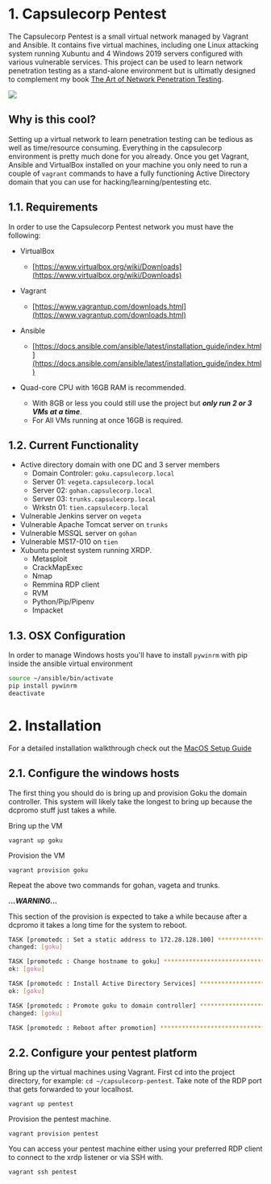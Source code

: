 # 1. Capsulecorp Pentest
The Capsulecorp Pentest is a small virtual network managed by Vagrant and Ansible. It contains five virtual machines, including one Linux attacking system running Xubuntu and 4 Windows 2019 servers configured with various vulnerable services. This project can be used to learn network penetration testing as a stand-alone environment but is ultimatly designed to complement my book [The Art of Network Penetration Testing](https://bit.ly/38N9S9e).

![](https://repository-images.githubusercontent.com/248063695/924f2700-74cd-11ea-80db-44cd5b05c203)

## Why is this cool?
Setting up a virtual network to learn penetration testing can be tedious as well as time/resource consuming. Everything in the capsulecorp environment is pretty much done for you already. Once you get Vagrant, Ansible and VirtualBox installed on your machine you only need to run a couple of `vagrant` commands to have a fully functioning Active Directory domain that you can use for hacking/learning/pentesting etc.

## 1.1. Requirements
In order to use the Capsulecorp Pentest network you must have the following:

* VirtualBox
  * [https://www.virtualbox.org/wiki/Downloads](https://www.virtualbox.org/wiki/Downloads)
* Vagrant
  * [https://www.vagrantup.com/downloads.html](https://www.vagrantup.com/downloads.html)
* Ansible
  * [https://docs.ansible.com/ansible/latest/installation_guide/index.html](https://docs.ansible.com/ansible/latest/installation_guide/index.html)
  
* Quad-core CPU with 16GB RAM is recommended.  
  * With 8GB or less you could still use the project but ***only run 2 or 3 VMs at a time***.  
  * For All VMs running at once 16GB is required.

## 1.2. Current Functionality
* Active directory domain with one DC and 3 server members
  * Domain Controler: `goku.capsulecorp.local`
  * Server 01: `vegeta.capsulecorp.local`
  * Server 02: `gohan.capsulecorp.local`
  * Server 03: `trunks.capsulecorp.local`
  * Wrkstn 01: `tien.capsulecorp.local`
* Vulnerable Jenkins server on `vegeta`
* Vulnerable Apache Tomcat server on `trunks`
* Vulnerable MSSQL server on `gohan`
* Vulnerable MS17-010 on `tien`
* Xubuntu pentest system running XRDP.
  * Metasploit
  * CrackMapExec
  * Nmap
  * Remmina RDP client
  * RVM
  * Python/Pip/Pipenv
  * Impacket

## 1.3. OSX Configuration
In order to manage Windows hosts you'll have to install `pywinrm` with pip inside the ansible virtual environment

```bash
source ~/ansible/bin/activate
pip install pywinrm
deactivate
```

# 2. Installation
For a detailed installation walkthrough check out the [MacOS Setup Guide](https://github.com/R3dy/capsulecorp-pentest/wiki/MacOS-Setup-Guide)

## 2.1. Configure the windows hosts
The first thing you should do is bring up and provision Goku the domain controller. This system will likely take the longest to bring up because the dcpromo stuff just takes a while.

Bring up the VM

	vagrant up goku

Provision the VM

	vagrant provision goku

Repeat the above two commands for gohan, vageta and trunks.

***...WARNING...***

This section of the provision is expected to take a while because after a dcpromo it takes a long time for the system to reboot.

```bash
TASK [promotedc : Set a static address to 172.28.128.100] **********************
changed: [goku]

TASK [promotedc : Change hostname to goku] *************************************
ok: [goku]

TASK [promotedc : Install Active Directory Services] ***************************
ok: [goku]

TASK [promotedc : Promote goku to domain controller] ***************************
changed: [goku]

TASK [promotedc : Reboot after promotion] **************************************
```

## 2.2. Configure your pentest platform

Bring up the virtual machines using Vagrant. First cd into the project directory, for example: `cd ~/capsulecorp-pentest`.  Take note of the RDP port that gets forwarded to your localhost.

    vagrant up pentest

Provision the pentest machine.

    vagrant provision pentest

You can access your pentest machine either using your preferred RDP client to connect to the xrdp listener or via SSH with.

	vagrant ssh pentest
